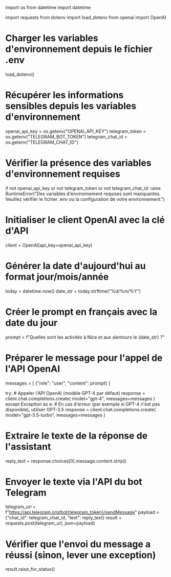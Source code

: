import os
from datetime import datetime

import requests
from dotenv import load_dotenv
from openai import OpenAI

# Charger les variables d'environnement depuis le fichier .env
load_dotenv()

# Récupérer les informations sensibles depuis les variables d'environnement
openai_api_key = os.getenv("OPENAI_API_KEY")
telegram_token = os.getenv("TELEGRAM_BOT_TOKEN")
telegram_chat_id = os.getenv("TELEGRAM_CHAT_ID")

# Vérifier la présence des variables d'environnement requises
if not openai_api_key or not telegram_token or not telegram_chat_id:
    raise RuntimeError("Des variables d'environnement requises sont manquantes. Veuillez vérifier le fichier .env ou la configuration de votre environnement.")

# Initialiser le client OpenAI avec la clé d'API
client = OpenAI(api_key=openai_api_key)

# Générer la date d'aujourd'hui au format jour/mois/année
today = datetime.now()
date_str = today.strftime("%d/%m/%Y")

# Créer le prompt en français avec la date du jour
prompt = f"Quelles sont les activités à Nice et aux alentours le {date_str} ?"

# Préparer le message pour l'appel de l'API OpenAI
messages = [
    {"role": "user", "content": prompt}
]

try:
    # Appeler l'API OpenAI (modèle GPT-4 par défaut)
    response = client.chat.completions.create(
        model="gpt-4",
        messages=messages
    )
except Exception as e:
    # En cas d'erreur (par exemple si GPT-4 n'est pas disponible), utiliser GPT-3.5
    response = client.chat.completions.create(
        model="gpt-3.5-turbo",
        messages=messages
    )

# Extraire le texte de la réponse de l'assistant
reply_text = response.choices[0].message.content.strip()

# Envoyer le texte via l'API du bot Telegram
telegram_url = f"https://api.telegram.org/bot{telegram_token}/sendMessage"
payload = {"chat_id": telegram_chat_id, "text": reply_text}
result = requests.post(telegram_url, json=payload)

# Vérifier que l'envoi du message a réussi (sinon, lever une exception)
result.raise_for_status()
